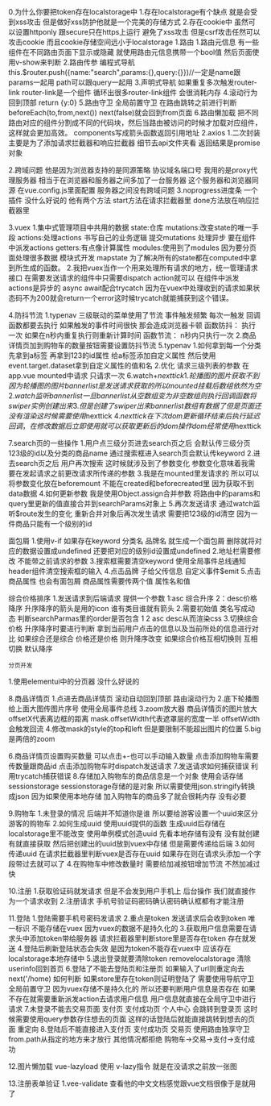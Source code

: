 0.为什么你要把token存在localstorage中
  1.存在localstorage有个缺点 就是会受到xss攻击 但是做好xss防护他就是一个完美的存储方式
  2.存在cookie中 虽然可以设置httponly 跟secure只在https上运行 避免了xss攻击 但是csrf攻击任然可以攻击cookie 而且cookie存储空间远小于localstorage
1.路由 
  1.路由元信息  有一些组件在不同路由页面下显示或隐藏 就使用路由元信息携带一个bool值 然后页面使用v-show来判断
  2.路由传参    编程式导航 this.$router.push({name:"search",params:{},query:{}})//一定是name跟params一起用 path可以跟query一起用
  3.声明式导航  如果重复多次触发router-link   router-link是一个组件 循环出很多router-link组件 会很消耗内存
  4.滚动行为    回到顶部 return {y:0}
  5.路由守卫    全局前置守卫 在路由跳转之前进行判断beforeEach(to,from,next()) next(false)就会回到from页面
  6.路由懒加载  把不同路由对应的组件分割成不同的代码块，然后当路由被访问的时候才加载对应组件，这样就会更加高效。 components写成箭头函数返回引用地址
2.axios
  1.二次封装    主要是为了添加请求拦截器和响应拦截器 细节去api文件夹看 返回结果是promise对象

  2.跨域问题    他是因为浏览器支持的是同源策略 协议域名端口号
  我用的是proxy代理服务器    相当于在浏览器和服务器之间多加了一台服务器 这个服务器和浏览器同源  在vue.config.js里面配置 服务器之间没有跨域问题
  3.noprogress进度条   一个插件 没什么好说的 他有两个方法 start方法在请求拦截器里 done方法放在响应拦截器里

3.vuex
  1.集中式管理项目中共用的数据 
  state:仓库
  mutations:改变state的唯一手段
  actions:处理actions 书写自己的业务逻辑 提交mutations 处理异步 要在组件中派发actions
  getters:有点像计算属性
  modules:使用到了modules 因为要分页面处理很多数据 模块式开发
  mapstate 为了解决所有的state都在computed中拿到所生成的函数。
  2.我把vuex当作一个用来处理所有请求的地方，统一管理请求接口 在需要发送请求的组件中只需要dispatch action就可以 
  在组件中派发actions是异步的 async await配合trycatch 因为在vuex中处理收到的请求如果状态码不为200就会return一个error这时候trycatch就能捕获到这个错误。


4.防抖节流
  1.typenav 三级联动的菜单使用了节流
  事件触发频繁 每次一触发 回调函数都要去执行 如果触发的事件时间很快 那会造成浏览器卡顿 
      函数防抖： 执行一次 如果在n秒内重复执行则重新计算时间
      函数节流： n秒内只执行一次
  2.商品详情页加到购物车的数量按钮需要设置防抖节流
5.typenav 
  1.如何拿到每一个分类  先拿到a标签 再拿到123的id属性   给a标签添加自定义属性 然后使用event.target.dataset拿到自定义属性的值和名
  2.优化  请求三级列表的参数  在app.vue mounted中请求 只请求一次
6.watch+$nexttick
  1.轮播图的图片获取不到  因为轮播图的图片bannerlist是发送请求获取的 所以mounted挂载后数组依然为空
  2.watch监听bannerlist 一旦bannerlist从空数组变为非空数组 则执行回调函数将swiper实例创建出来
  3.但是创建了swiper出来 bannerlist数组有数据了 但是页面还没有渲染 这时候需要使用$nexttick
  4.$nexttick 在下次dom更新循环结束后  执行延迟回调，在修改数据后  立即使用  就可以获取更新后的dom  操作dom经常使用$nexttick

7.search页的一些操作
  1.用户点三级分页进去search页之后 会默认传三级分页123级的id以及分类的商品name 通过搜索框进入search页会默认传keyword
  2.进去search页之后 用户再次搜索 这时候就涉及到了参数变化  参数变化意味着我需要在发起请求之前更改请求所传递的参数
  3.我是在mounted里发请求的 所以可以将参数变化放在beforemount 不能在created和beforecreated里 因为获取不到data数据
  4.如何更新参数 我是使用Object.assign合并参数 将路由中的params和query里更新的值直接合并到searchParams对象上
  5.再次发送请求 通过watch监听$route发生的变化  重新合并对象后再次发生请求 需要把123级的id清空 因为一件商品只能有一个级别的id

  面包屑
  1.使用v-if 如果存在keyword 分类名 品牌名 就生成一个面包屑 删除就将对应的数据设置成undefined 还要把对应的级别id设置成undefined
  2.地址栏需要修改 不能带之前请求的参数
  3.搜索框需要清空keyword 使用全局事件总线通知header组件清空搜索框的输入
  4.点击品牌 子给父传信息 自定义事件$emit
  5.点击商品属性 也会有面包屑 商品属性需要传两个值 属性名和值

   综合价格排序
  1.发送请求到后端请求  提供一个参数 1:asc 综合升序 2：desc价格降序 升序降序的箭头是用的icon 谁有类目谁就有箭头
  2.需要初始值 类名写成动态 判断searchParmas里的order是否包含 1 2 asc desc从而渲染css
  3.切换综合价格 升序降序时要进行判断 拿到当前用户点击的信息以及当前所处的信息进行对比 如果综合还是综合 价格还是价格 则升降序改变 如果综合价格互相切换则 互相切换 默认降序

    分页开发
  1.使用elementui中的分页器 没什么好说的

8.商品详情页
  1.点进去商品详情页 滚动自动回到顶部   路由滚动行为
  2.底下轮播图给上面大图传图片序号  使用全局事件总线
  3.zoom放大器 商品详情页的图片放大 offsetX代表离边框的距离 mask.offsetWidth代表遮罩层的宽度一半 offsetWidth会触发回流
  4.修改mask的style的top和left 但是要限制不能超出图片的位置
  5.big是两倍的zoom

  6.商品详情页设置购买数量  可以点击+-也可以手动输入数量  点击添加购物车需要传数量跟商品id 点击添加购物车时dispatch发送请求
  7.发送请求如何捕获错误 利用trycatch捕获错误
  8.存储加入购物车的商品信息是一个对象 使用会话存储 sessionstorage sessionstorage存储的是对象 所以需要使用json.stringify转换成json
  因为如果使用本地存储 加入购物车的商品多了就会很耗内存 没有必要

9.购物车
  1.未登录的情况 后端并不知道你是谁 所以要给游客设置一个uuid来区分游客的购物车
  2.如何生成uuid 使用uuid提供的函数 生成uuid后存储在localstorage里不能改变 使用单例模式创造uuid 先看本地存储有没有 没有就创建有就直接获取 然后把创建出的uuid放到vuex中存储 但是需要传递给后端 
  3.如何传递uuid 在请求拦截器里判断vuex是否存在uuid 如果存在则在请求头添加一个字段带过去就可以了
  4.在购物车中修改数量时 需要给加减按钮增加节流 不然加减过快

10.注册
  1.获取验证码就发请求 但是不会发到用户手机上 后台操作 我们就直接作为一个请求收到 
  2.注册请求 手机号验证码密码确认密码确认框都有才能注册

11.登陆
  1.登陆需要手机号密码发请求
  2.重点是token  发送请求后会收到token 唯一标识 不能存储在vuex 因为vuex的数据不是持久化的
  3.获取用户信息需要在请求头中添加token带给服务器 请求拦截器里判断store里是否存在token 存在就发送
  4.登陆后刷新登陆状态会失效 是因为token不能存在vuex中 应该存在localstorage本地存储中
  5.退出登录就要清除token removelocalstorage 清除userinfo回到首页
  6.登陆了不能去登陆页和注册页 如果输入了url则重定向去next('/home) 如何判断 如果store里存在token则证明登陆了 需要使用导航守卫 全局前置守卫  因为vuex存储不是持久化的 所以还要判断用户信息是否存在 如果不存在就需要重新派发action去请求用户信息 用户信息就直接在全局守卫中进行请求
  7.未登录不能去交易页面 支付页 支付成功页 个人中心 会跳转到登录页 这时候需要使用query参数存住想去的页面 这样的话登陆后就能直接跳转到想去的页面 重定向
  8.登陆后不能直接进入支付页 支付成功页 交易页 使用路由独享守卫 from.path从指定的地方来才放行 其他情况都拒绝 
    购物车->交易->支付->支付成功

12.图片懒加载
  vue-lazyload 使用 v-lazy指令 就是在没请求之前放一张图

13.注册表单验证
  1.vee-validate 查看他的中文文档感觉跟vue文档很像于是就用了 